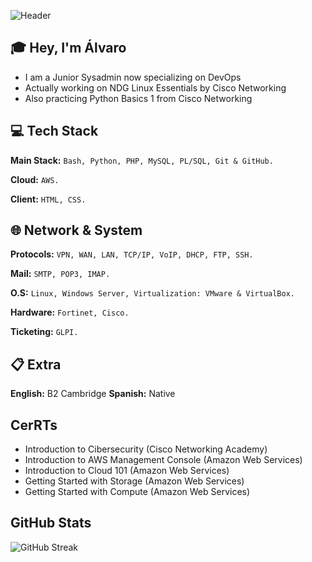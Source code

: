 ![Header](https://res.cloudinary.com/dvn2wgaoj/image/upload/v1748447137/GitHub_Header_vu5gdb.png)

## 🎓​ Hey, I'm Álvaro

 - I am a Junior Sysadmin now specializing on DevOps 
 - Actually working on NDG Linux Essentials by Cisco Networking 
 - Also practicing Python Basics 1 from Cisco Networking 

## 💻​ Tech Stack

**Main Stack:** ```Bash, Python, PHP, MySQL, PL/SQL, Git & GitHub.```

**Cloud:** ```AWS.```

**Client:** ```HTML, CSS.```

## 🌐​ Network & System

**Protocols:** ```VPN, WAN, LAN, TCP/IP, VoIP, DHCP, FTP, SSH.```

**Mail:** ```SMTP, POP3, IMAP.```

**O.S:** ```Linux, Windows Server, Virtualization: VMware & VirtualBox.```

**Hardware:** ```Fortinet, Cisco.```

**Ticketing:** ```GLPI.```

## 📋​ Extra

**English:** B2 Cambridge
**Spanish:** Native

## CerRTs 

 - Introduction to Cibersecurity (Cisco Networking Academy)
 - Introduction to AWS Management Console (Amazon Web Services)
 - Introduction to Cloud 101 (Amazon Web Services)
 - Getting Started with Storage (Amazon Web Services)
 - Getting Started with Compute (Amazon Web Services)

## GitHub Stats

![GitHub Streak](https://github-readme-streak-stats.herokuapp.com/?user=alvarocantalejo)

